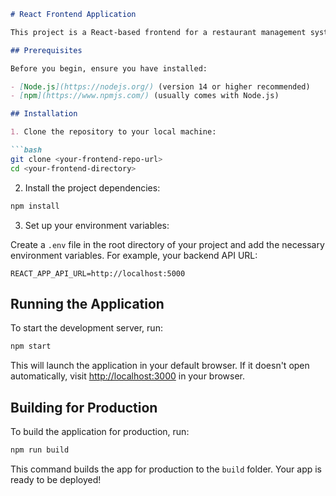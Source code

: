 ```markdown
# React Frontend Application

This project is a React-based frontend for a restaurant management system. It provides interfaces for adding, editing, and deleting restaurant information.

## Prerequisites

Before you begin, ensure you have installed:

- [Node.js](https://nodejs.org/) (version 14 or higher recommended)
- [npm](https://www.npmjs.com/) (usually comes with Node.js)

## Installation

1. Clone the repository to your local machine:

```bash
git clone <your-frontend-repo-url>
cd <your-frontend-directory>
```

2. Install the project dependencies:

```bash
npm install
```

3. Set up your environment variables:

Create a `.env` file in the root directory of your project and add the necessary environment variables. For example, your backend API URL:

```env
REACT_APP_API_URL=http://localhost:5000
```

## Running the Application

To start the development server, run:

```bash
npm start
```

This will launch the application in your default browser. If it doesn't open automatically, visit [http://localhost:3000](http://localhost:3000) in your browser.

## Building for Production

To build the application for production, run:

```bash
npm run build
```

This command builds the app for production to the `build` folder. Your app is ready to be deployed!
```

